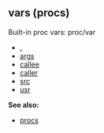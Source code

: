 ## vars (procs)



Built-in proc vars:
proc/var
+   [.](/ref/proc/var/%2e.md) 
+   [args](/ref/proc/var/args.md) 
+   [callee](/ref/proc/var/callee.md) 
+   [caller](/ref/proc/var/caller.md) 
+   [src](/ref/proc/var/src.md) 
+   [usr](/ref/proc/var/usr.md) 

**See also:**
+   [procs](/ref/proc.md) 